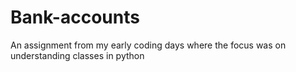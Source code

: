 # Bank-accounts
An assignment from my early coding days where the focus was on understanding classes in python
